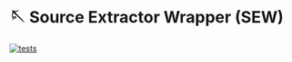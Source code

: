 # 🪡 Source Extractor Wrapper (SEW)

[![tests](https://github.com/DragonflyTelescope/SEW/actions/workflows/tests.yml/badge.svg)](https://github.com/DragonflyTelescope/SEW/actions/workflows/tests.yml)
